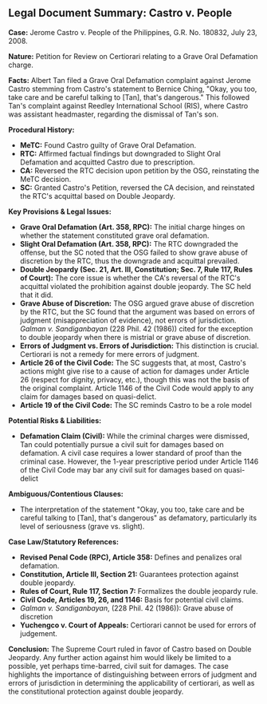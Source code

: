 ## Legal Document Summary: Castro v. People

**Case:** Jerome Castro v. People of the Philippines, G.R. No. 180832, July 23, 2008.

**Nature:** Petition for Review on Certiorari relating to a Grave Oral Defamation charge.

**Facts:**  Albert Tan filed a Grave Oral Defamation complaint against Jerome Castro stemming from Castro's statement to Bernice Ching, "Okay, you too, take care and be careful talking to [Tan], that's dangerous."  This followed Tan's complaint against Reedley International School (RIS), where Castro was assistant headmaster, regarding the dismissal of Tan's son.

**Procedural History:**

*   **MeTC:** Found Castro guilty of Grave Oral Defamation.
*   **RTC:** Affirmed factual findings but downgraded to Slight Oral Defamation and acquitted Castro due to prescription.
*   **CA:**  Reversed the RTC decision upon petition by the OSG, reinstating the MeTC decision.
*   **SC:** Granted Castro's Petition, reversed the CA decision, and reinstated the RTC's acquittal based on Double Jeopardy.

**Key Provisions & Legal Issues:**

*   **Grave Oral Defamation (Art. 358, RPC):**  The initial charge hinges on whether the statement constituted grave oral defamation.
*   **Slight Oral Defamation (Art. 358, RPC):** The RTC downgraded the offense, but the SC noted that the OSG failed to show grave abuse of discretion by the RTC, thus the downgrade and acquittal prevailed.
*   **Double Jeopardy (Sec. 21, Art. III, Constitution; Sec. 7, Rule 117, Rules of Court):** The core issue is whether the CA's reversal of the RTC's acquittal violated the prohibition against double jeopardy. The SC held that it did.
*   **Grave Abuse of Discretion:** The OSG argued grave abuse of discretion by the RTC, but the SC found that the argument was based on errors of judgment (misappreciation of evidence), not errors of jurisdiction. *Galman v. Sandiganbayan* (228 Phil. 42 (1986)) cited for the exception to double jeopardy when there is mistrial or grave abuse of discretion.
*   **Errors of Judgment vs. Errors of Jurisdiction:** This distinction is crucial. Certiorari is not a remedy for mere errors of judgment.
*   **Article 26 of the Civil Code:** The SC suggests that, at most, Castro's actions might give rise to a cause of action for damages under Article 26 (respect for dignity, privacy, etc.), though this was not the basis of the original complaint.  Article 1146 of the Civil Code would apply to any claim for damages based on quasi-delict.
*   **Article 19 of the Civil Code:** The SC reminds Castro to be a role model

**Potential Risks & Liabilities:**

*   **Defamation Claim (Civil):** While the criminal charges were dismissed, Tan could potentially pursue a civil suit for damages based on defamation.  A civil case requires a lower standard of proof than the criminal case. However, the 1-year prescriptive period under Article 1146 of the Civil Code may bar any civil suit for damages based on quasi-delict

**Ambiguous/Contentious Clauses:**

*   The interpretation of the statement "Okay, you too, take care and be careful talking to [Tan], that's dangerous" as defamatory, particularly its level of seriousness (grave vs. slight).

**Case Law/Statutory References:**

*   **Revised Penal Code (RPC), Article 358:** Defines and penalizes oral defamation.
*   **Constitution, Article III, Section 21:**  Guarantees protection against double jeopardy.
*   **Rules of Court, Rule 117, Section 7:**  Formalizes the double jeopardy rule.
*   **Civil Code, Articles 19, 26, and 1146:** Basis for potential civil claims.
*  *Galman v. Sandiganbayan*, (228 Phil. 42 (1986)): Grave abuse of discretion
*   **Yuchengco v. Court of Appeals:** Certiorari cannot be used for errors of judgement.

**Conclusion:** The Supreme Court ruled in favor of Castro based on Double Jeopardy. Any further action against him would likely be limited to a possible, yet perhaps time-barred, civil suit for damages. The case highlights the importance of distinguishing between errors of judgment and errors of jurisdiction in determining the applicability of certiorari, as well as the constitutional protection against double jeopardy.
